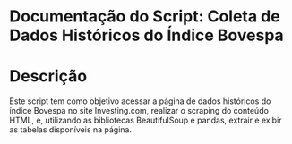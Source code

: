 # Documentação do Script: Coleta de Dados Históricos do Índice Bovespa

# Descrição

Este script tem como objetivo acessar a página de dados históricos do índice Bovespa no site Investing.com, realizar o scraping do conteúdo HTML, e, utilizando as bibliotecas BeautifulSoup e pandas, extrair e exibir as tabelas disponíveis na página.
